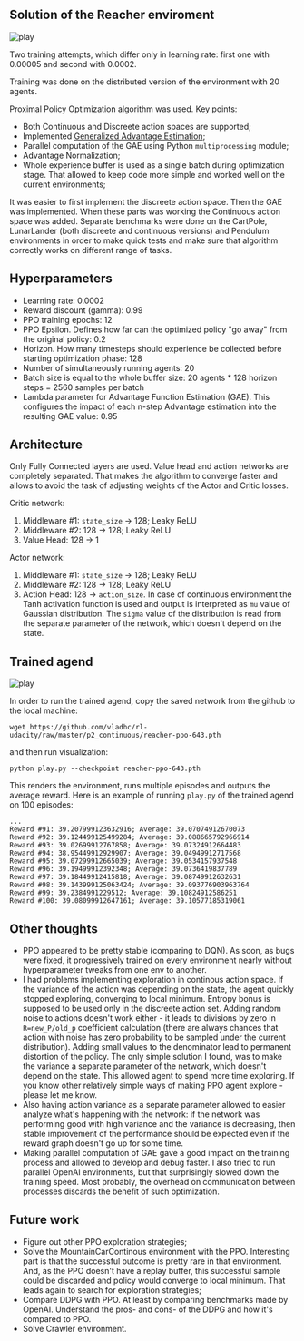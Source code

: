 ## Solution of the Reacher enviroment
![play](https://github.com/vladhc/rl-udacity/raw/master/p2_continuous/training-graph.png "Training graph")

Two training attempts, which differ only in learning rate: first one with 0.00005 and second with 0.0002.

Training was done on the distributed version of the environment with 20 agents.

Proximal Policy Optimization algorithm was used. Key points:
* Both Continuous and Discreete action spaces are supported;
* Implemented [Generalized Advantage Estimation](https://arxiv.org/abs/1506.02438);
* Parallel computation of the GAE using Python `multiprocessing` module;
* Advantage Normalization;
* Whole experience buffer is used as a single batch during optimization stage. That allowed to keep code more simple and worked well on the current environments;

It was easier to first implement the discreete action space. Then the GAE was implemented. When these parts was working the Continuous action space was added.
Separate benchmarks were done on the CartPole, LunarLander (both discreete and continuous versions) and Pendulum environments in order to make quick tests and make sure that algorithm correctly works on different range of tasks.

## Hyperparameters
* Learning rate: 0.0002
* Reward discount (gamma): 0.99
* PPO training epochs: 12
* PPO Epsilon. Defines how far can the optimized policy "go away" from the original policy: 0.2
* Horizon. How many timesteps should experience be collected before starting optimization phase: 128
* Number of simultaneously running agents: 20
* Batch size is equal to the whole buffer size: 20 agents * 128 horizon steps = 2560 samples per batch
* Lambda parameter for Advantage Function Estimation (GAE). This configures the impact of each n-step Advantage estimation into the resulting GAE value: 0.95

## Architecture
Only Fully Connected layers are used. Value head and action networks are completely separated. That makes the algorithm to converge faster and allows to avoid the task of adjusting weights of the Actor and Critic losses.

Critic network:

1. Middleware #1: `state_size` → 128; Leaky ReLU
2. Middleware #2: 128 → 128; Leaky ReLU
3. Value Head: 128 → 1

Actor network:

1. Middleware #1: `state_size` → 128; Leaky ReLU
2. Middleware #2: 128 → 128; Leaky ReLU
3. Action Head: 128 → `action_size`. In case of continuous environment the Tanh activation function is used and output is interpreted as `mu` value of Gaussian distribution. The `sigma` value of the distribution is read from the separate parameter of the network, which doesn't depend on the state.

## Trained agend
![play](https://github.com/vladhc/rl-udacity/raw/master/p2_continuous/reacher.gif "Agent playing Reacher environment")

In order to run the trained agend, copy the saved network from the github to the local machine:

```
wget https://github.com/vladhc/rl-udacity/raw/master/p2_continuous/reacher-ppo-643.pth
```

and then run visualization:

`python play.py --checkpoint reacher-ppo-643.pth`

This renders the environment, runs multiple episodes and outputs the average reward.  Here is an example of running `play.py` of the trained agend on 100 episodes:

```
...
Reward #91: 39.207999123632916; Average: 39.07074912670073
Reward #92: 39.124499125499284; Average: 39.088665792966914
Reward #93: 39.02699912767858; Average: 39.07324912664483
Reward #94: 38.95449912929907; Average: 39.04949912717568
Reward #95: 39.07299912665039; Average: 39.0534157937548
Reward #96: 39.19499912392348; Average: 39.0736419837789
Reward #97: 39.18449912415818; Average: 39.08749912632631
Reward #98: 39.143999125063424; Average: 39.093776903963764
Reward #99: 39.2384991229512; Average: 39.10824912586251
Reward #100: 39.08099912647161; Average: 39.10577185319061
```

## Other thoughts

* PPO appeared to be pretty stable (comparing to DQN). As soon, as bugs were fixed, it progressively trained on every environment nearly without hyperparameter tweaks from one env to another.
* I had problems implementing exploration in continous action space. If the variance of the action was depending on the state, the agent quickly stopped exploring, converging to local minimum. Entropy bonus is supposed to be used only in the discreete action set. Adding random noise to actions doesn't work either - it leads to divisions by zero in `R=new_P/old_p` coefficient calculation (there are always chances that action with noise has zero probability to be sampled under the current distribution). Adding small values to the denominator lead to permanent distortion of the policy. The only simple solution I found, was to make the variance a separate parameter of the network, which doesn't depend on the state. This allowed agent to spend more time exploring. If you know other relatively simple ways of making PPO agent explore - please let me know.
* Also having action variance as a separate parameter allowed to easier analyze what's happening with the network: if the network was performing good with high variance and the variance is decreasing, then stable improvement of the performance should be expected even if the reward graph doesn't go up for some time.
* Making parallel computation of GAE gave a good impact on the training process and allowed to develop and debug faster. I also tried to run parallel OpenAI environments, but that surprisingly slowed down the training speed. Most probably, the overhead on communication between processes discards the benefit of such optimization.

## Future work
* Figure out other PPO exploration strategies;
* Solve the MountainCarContinous environment with the PPO. Interesting part is that the successful outcome is pretty rare in that environment. And, as the PPO doesn't have a replay buffer, this successful sample could be discarded and policy would converge to local minimum. That leads again to search for exploration strategies;
* Compare DDPG with PPO. At least by comparing benchmarks made by OpenAI. Understand the pros- and cons- of the DDPG and how it's compared to PPO.
* Solve Crawler environment.
